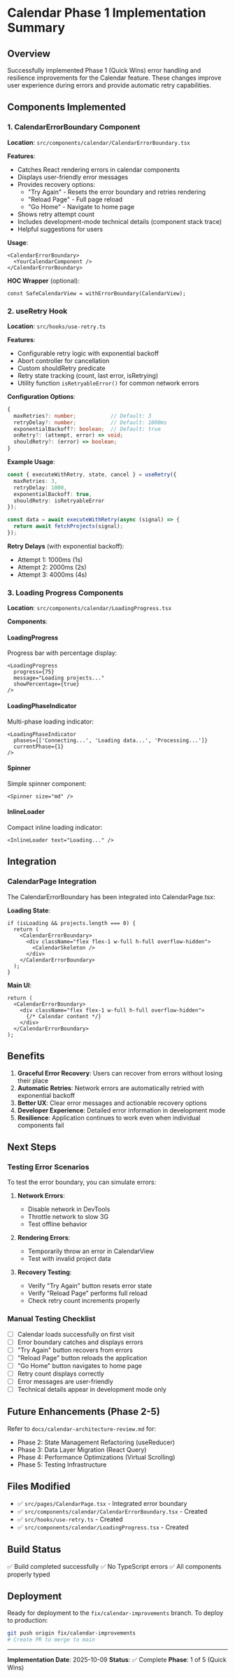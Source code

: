 # Calendar Phase 1 Implementation Summary

## Overview
Successfully implemented Phase 1 (Quick Wins) error handling and resilience improvements for the Calendar feature. These changes improve user experience during errors and provide automatic retry capabilities.

## Components Implemented

### 1. CalendarErrorBoundary Component
**Location**: `src/components/calendar/CalendarErrorBoundary.tsx`

**Features**:
- Catches React rendering errors in calendar components
- Displays user-friendly error messages
- Provides recovery options:
  - "Try Again" - Resets the error boundary and retries rendering
  - "Reload Page" - Full page reload
  - "Go Home" - Navigate to home page
- Shows retry attempt count
- Includes development-mode technical details (component stack trace)
- Helpful suggestions for users

**Usage**:
```tsx
<CalendarErrorBoundary>
  <YourCalendarComponent />
</CalendarErrorBoundary>
```

**HOC Wrapper** (optional):
```tsx
const SafeCalendarView = withErrorBoundary(CalendarView);
```

### 2. useRetry Hook
**Location**: `src/hooks/use-retry.ts`

**Features**:
- Configurable retry logic with exponential backoff
- Abort controller for cancellation
- Custom shouldRetry predicate
- Retry state tracking (count, last error, isRetrying)
- Utility function `isRetryableError()` for common network errors

**Configuration Options**:
```typescript
{
  maxRetries?: number;           // Default: 3
  retryDelay?: number;           // Default: 1000ms
  exponentialBackoff?: boolean;  // Default: true
  onRetry?: (attempt, error) => void;
  shouldRetry?: (error) => boolean;
}
```

**Example Usage**:
```typescript
const { executeWithRetry, state, cancel } = useRetry({
  maxRetries: 3,
  retryDelay: 1000,
  exponentialBackoff: true,
  shouldRetry: isRetryableError
});

const data = await executeWithRetry(async (signal) => {
  return await fetchProjects(signal);
});
```

**Retry Delays** (with exponential backoff):
- Attempt 1: 1000ms (1s)
- Attempt 2: 2000ms (2s)
- Attempt 3: 4000ms (4s)

### 3. Loading Progress Components
**Location**: `src/components/calendar/LoadingProgress.tsx`

**Components**:

#### LoadingProgress
Progress bar with percentage display:
```tsx
<LoadingProgress
  progress={75}
  message="Loading projects..."
  showPercentage={true}
/>
```

#### LoadingPhaseIndicator
Multi-phase loading indicator:
```tsx
<LoadingPhaseIndicator
  phases={['Connecting...', 'Loading data...', 'Processing...']}
  currentPhase={1}
/>
```

#### Spinner
Simple spinner component:
```tsx
<Spinner size="md" />
```

#### InlineLoader
Compact inline loading indicator:
```tsx
<InlineLoader text="Loading..." />
```

## Integration

### CalendarPage Integration
The CalendarErrorBoundary has been integrated into CalendarPage.tsx:

**Loading State**:
```tsx
if (isLoading && projects.length === 0) {
  return (
    <CalendarErrorBoundary>
      <div className="flex flex-1 w-full h-full overflow-hidden">
        <CalendarSkeleton />
      </div>
    </CalendarErrorBoundary>
  );
}
```

**Main UI**:
```tsx
return (
  <CalendarErrorBoundary>
    <div className="flex flex-1 w-full h-full overflow-hidden">
      {/* Calendar content */}
    </div>
  </CalendarErrorBoundary>
);
```

## Benefits

1. **Graceful Error Recovery**: Users can recover from errors without losing their place
2. **Automatic Retries**: Network errors are automatically retried with exponential backoff
3. **Better UX**: Clear error messages and actionable recovery options
4. **Developer Experience**: Detailed error information in development mode
5. **Resilience**: Application continues to work even when individual components fail

## Next Steps

### Testing Error Scenarios

To test the error boundary, you can simulate errors:

1. **Network Errors**:
   - Disable network in DevTools
   - Throttle network to slow 3G
   - Test offline behavior

2. **Rendering Errors**:
   - Temporarily throw an error in CalendarView
   - Test with invalid project data

3. **Recovery Testing**:
   - Verify "Try Again" button resets error state
   - Verify "Reload Page" performs full reload
   - Check retry count increments properly

### Manual Testing Checklist

- [ ] Calendar loads successfully on first visit
- [ ] Error boundary catches and displays errors
- [ ] "Try Again" button recovers from errors
- [ ] "Reload Page" button reloads the application
- [ ] "Go Home" button navigates to home page
- [ ] Retry count displays correctly
- [ ] Error messages are user-friendly
- [ ] Technical details appear in development mode only

## Future Enhancements (Phase 2-5)

Refer to `docs/calendar-architecture-review.md` for:
- Phase 2: State Management Refactoring (useReducer)
- Phase 3: Data Layer Migration (React Query)
- Phase 4: Performance Optimizations (Virtual Scrolling)
- Phase 5: Testing Infrastructure

## Files Modified

- ✅ `src/pages/CalendarPage.tsx` - Integrated error boundary
- ✅ `src/components/calendar/CalendarErrorBoundary.tsx` - Created
- ✅ `src/hooks/use-retry.ts` - Created
- ✅ `src/components/calendar/LoadingProgress.tsx` - Created

## Build Status

✅ Build completed successfully
✅ No TypeScript errors
✅ All components properly typed

## Deployment

Ready for deployment to the `fix/calendar-improvements` branch.
To deploy to production:
```bash
git push origin fix/calendar-improvements
# Create PR to merge to main
```

---

**Implementation Date**: 2025-10-09
**Status**: ✅ Complete
**Phase**: 1 of 5 (Quick Wins)
